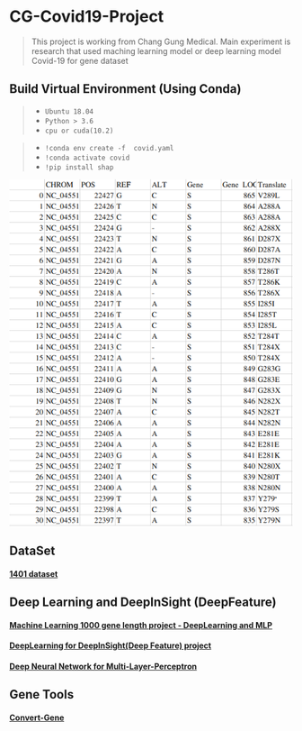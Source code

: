 # CG-Covid19-Project
> This project is working from Chang Gung Medical. Main experiment is research that used maching learning model or deep learning model Covid-19 for gene dataset

## Build Virtual Environment (Using Conda)
>* `Ubuntu 18.04`
>* `Python > 3.6`
>* `cpu or cuda(10.2)`

>* `!conda env create -f  covid.yaml`
>* `!conda activate covid`
>* `!pip install shap`

<img src='https://github.com/IlikeBB/CG-Project/blob/main/CG-Convert-Gene/demo/result2.png'></p>

## DataSet
#### <a href='https://MyQNAP.quickconnect.to/d/s/p0i7nqDHw2vNssB4QI8cRnaDSgUVvpNW/H6lok3r4Cz3gbSqMFC8yKoke1y5TrpXz-bbxgKbZQlQk'> 1401 dataset</a>


## Deep Learning and DeepInSight (DeepFeature)
#### <a href='https://github.com/IlikeBB/CG-Covid19-Project/tree/main/ml(1000)_gene_experiment'> Machine Learning 1000 gene length project - DeepLearning and MLP</a>
#### <a href='https://github.com/IlikeBB/CG-Covid19-Project/tree/main/deeplearning_gene_eperiment'>DeepLearning for DeepInSight(Deep Feature) project</a>
#### <a href='https://github.com/IlikeBB/CG-Covid19-Project/tree/main/mlp_gene_experiment'>Deep Neural Network for Multi-Layer-Perceptron</a>

## Gene Tools
#### <a href='https://github.com/IlikeBB/Convert-Gene'> Convert-Gene</a>
